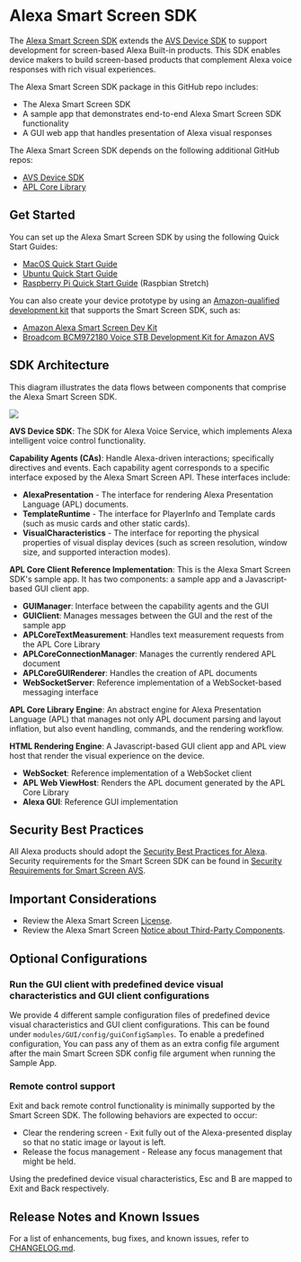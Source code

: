 # Alexa Smart Screen SDK

The [Alexa Smart Screen SDK](https://developer.amazon.com/alexa-voice-service/alexa-smart-screen-sdk) extends the [AVS Device SDK](https://developer.amazon.com/alexa-voice-service/sdk) to support development for screen-based Alexa Built-in products. This SDK enables device makers to build screen-based products that complement Alexa voice responses with rich visual experiences. 

The Alexa Smart Screen SDK package in this GitHub repo includes:
* The Alexa Smart Screen SDK
* A sample app that demonstrates end-to-end Alexa Smart Screen SDK functionality
* A GUI web app that handles presentation of Alexa visual responses

The Alexa Smart Screen SDK depends on the following additional GitHub repos:
* [AVS Device SDK](https://github.com/alexa/avs-device-sdk/wiki)
* [APL Core Library](https://github.com/alexa/apl-core-library)

## Get Started

You can set up the Alexa Smart Screen SDK by using the following Quick Start Guides:
* [MacOS Quick Start Guide](https://github.com/alexa/alexa-smart-screen-sdk/wiki/MacOS-Quick-Start-Guide)
* [Ubuntu Quick Start Guide](https://github.com/alexa/alexa-smart-screen-sdk/wiki/Ubuntu-Quick-Start-Guide)
* [Raspberry Pi Quick Start Guide](https://github.com/alexa/alexa-smart-screen-sdk/wiki/Raspberry-Pi-Quick-Start-Guide) (Raspbian Stretch)

You can also create your device prototype by using an [Amazon-qualified development kit](https://developer.amazon.com/en-US/alexa/alexa-voice-service/dev-kits) that supports the Smart Screen SDK, such as:
* [Amazon Alexa Smart Screen Dev Kit](https://developer.amazon.com/alexa/alexa-voice-service/dev-kits/amazon-smart-screen)
* [Broadcom BCM972180 Voice STB Development Kit for Amazon AVS](https://www.broadcom.com/products/broadband/cable/reference-design/bcm972180_voice)

## SDK Architecture

This diagram illustrates the data flows between components that comprise the Alexa Smart Screen SDK.

 ![](https://m.media-amazon.com/images/G/01/mobile-apps/dex/sssdk/Alexa-smart-screen-sdk-detailed-component._TTH_.png)
 
**AVS Device SDK**: The SDK for Alexa Voice Service, which implements Alexa intelligent voice control functionality.

**Capability Agents (CAs)**: Handle Alexa-driven interactions; specifically directives and events. Each capability agent corresponds to a specific interface exposed by the Alexa Smart Screen API. These interfaces include:

* **AlexaPresentation** - The interface for rendering Alexa Presentation Language (APL) documents.
* **TemplateRuntime** - The interface for PlayerInfo and Template cards (such as music cards and other static cards).
* **VisualCharacteristics** - The interface for reporting the physical properties of visual display devices (such as screen resolution, window size, and supported interaction modes).

**APL Core Client Reference Implementation**: This is the Alexa Smart Screen SDK's sample app. It has two components: a sample app and a Javascript-based GUI client app.

* **GUIManager**: Interface between the capability agents and the GUI
* **GUIClient**: Manages messages between the GUI and the rest of the sample app
* **APLCoreTextMeasurement**: Handles text measurement requests from the APL Core Library
* **APLCoreConnectionManager**: Manages the currently rendered APL document
* **APLCoreGUIRenderer**: Handles the creation of APL documents
* **WebSocketServer**: Reference implementation of a WebSocket-based messaging interface

**APL Core Library Engine**: An abstract engine for Alexa Presentation Language (APL) that manages not only APL document parsing and layout inflation, but also event handling, commands, and the rendering workflow.

**HTML Rendering Engine**: A Javascript-based GUI client app and APL view host that render the visual experience on the device.

* **WebSocket**: Reference implementation of a WebSocket client
* **APL Web ViewHost**: Renders the APL document generated by the APL Core Library
* **Alexa GUI**: Reference GUI implementation 

## Security Best Practices

All Alexa products should adopt the [Security Best Practices for Alexa](https://developer.amazon.com/docs/alexa-voice-service/security-best-practices.html). Security requirements for the Smart Screen SDK can be found in [Security Requirements for Smart Screen AVS](https://github.com/alexa/alexa-smart-screen-sdk/wiki/Security-Requirements-for-Smart-Screen-AVS).

## Important Considerations

* Review the Alexa Smart Screen [License](https://github.com/alexa/alexa-smart-screen-sdk/blob/master/LICENSE.TXT).
* Review the Alexa Smart Screen [Notice about Third-Party Components](https://github.com/alexa/alexa-smart-screen-sdk/blob/master/NOTICE.txt).

## Optional Configurations

### Run the GUI client with predefined device visual characteristics and GUI client configurations

We provide 4 different sample configuration files of predefined device visual characteristics and GUI client configurations. This can be found under `modules/GUI/config/guiConfigSamples`. To enable a predefined configuration, 
You can pass any of them as an extra config file argument after the main Smart Screen SDK config file argument when running the Sample App. 

### Remote control support

Exit and back remote control functionality is minimally supported by the Smart Screen SDK. The following behaviors are expected to occur:

* Clear the rendering screen - Exit fully out of the Alexa-presented display so that no static image or layout is left.
* Release the focus management - Release any focus management that might be held.

Using the predefined device visual characteristics, Esc and B are mapped to Exit and Back respectively.

## Release Notes and Known Issues

For a list of enhancements, bug fixes, and known issues, refer to [CHANGELOG.md](https://github.com/alexa/alexa-smart-screen-sdk/blob/master/CHANGELOG.md).
